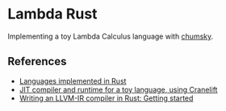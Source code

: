 # Lambda Rust

Implementing a toy Lambda Calculus language with [chumsky](https://github.com/zesterer/chumsky).

## References
- [Languages implemented in Rust](https://github.com/alilleybrinker/langs-in-rust)
- [JIT compiler and runtime for a toy language, using Cranelift](https://rustrepo.com/repo/bytecodealliance-cranelift-jit-demo)
- [Writing an LLVM-IR compiler in Rust: Getting started](https://github.com/ucarion/llvm-rust-getting-started)
